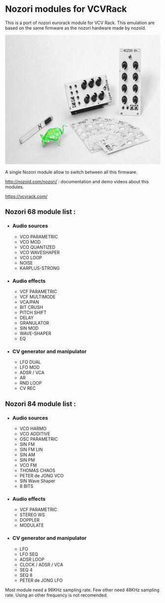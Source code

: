 # Nozori modules for VCVRack
This is a port of nozori eurorack module for VCV Rack. This emulation are based on the same firmware as the nozori hardware made by nozoïd.

<img src="doc/nozori.jpg" alt="nozori picture" height="420px"/>

A single Nozori module allow to switch between all this firmware.

http://nozoid.com/nozori/ : documentation and demo videos about this modules. 

https://vcvrack.com/


## Nozori 68 module list :
- ### Audio sources
  - VCO PARAMETRIC
  - VCO MOD
  - VCO QUANTIZED
  - VCO WAVESHAPER
  - VCO LOOP
  - NOISE
  - KARPLUS-STRONG
- ### Audio effects
  - VCF PARAMETRIC
  - VCF MULTIMODE
  - VCA/PAN
  - BIT CRUSH
  - PITCH SHIFT
  - DELAY
  - GRANULATOR
  - SIN MOD
  - WAVE-SHAPER
  - EQ
- ### CV generator and manipulator
  - LFO DUAL
  - LFO MOD
  - ADSR / VCA
  - AR
  - RND LOOP
  - CV REC
   
## Nozori 84 module list :
- ### Audio sources
  - VCO HARMO
  - VCO ADDITIVE
  - OSC PARAMETRIC
  - SIN FM
  - SIN FM LIN
  - SIN AM
  - SIN PM
  - VCO FM
  - THOMAS CHAOS
  - PETER de JONG VCO
  - SIN Wave Shaper
  - 8 BITS
- ### Audio effects
  - VCF PARAMETRIC
  - STEREO WS
  - DOPPLER
  - MODULATE
- ### CV generator and manipulator
  - LFO
  - LFO SEQ
  - ADSR LOOP
  - CLOCK / ADSR / VCA
  - SEQ 4
  - SEQ 8
  - PETER de JONG LFO

Most module need a 96KHz sampling rate. Few other need 48KHz sampling rate. Using an other frequency is not recomended.
